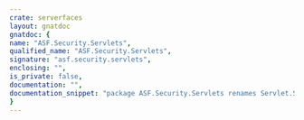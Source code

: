 ```yaml
---
crate: serverfaces
layout: gnatdoc
gnatdoc: {
name: "ASF.Security.Servlets",
qualified_name: "ASF.Security.Servlets",
signature: "asf.security.servlets",
enclosing: "",
is_private: false,
documentation: "",
documentation_snippet: "package ASF.Security.Servlets renames Servlet.Security.Servlets;",
}
---
```

